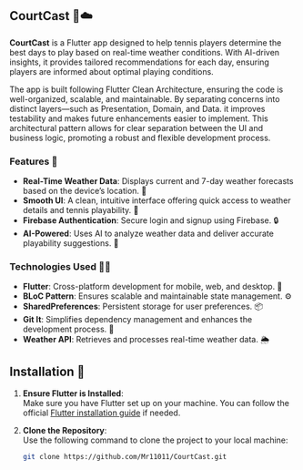 ## CourtCast 🎾☁️

**CourtCast** is a Flutter app designed to help tennis players determine the best days to play based on real-time weather conditions. With AI-driven insights, it provides tailored recommendations for each day, ensuring players are informed about optimal playing conditions.

The app is built following Flutter Clean Architecture, ensuring the code is well-organized, scalable, and maintainable. By separating concerns into distinct layers—such as Presentation, Domain, and Data. it improves testability and makes future enhancements easier to implement. This architectural pattern allows for clear separation between the UI and business logic, promoting a robust and flexible development process.



### Features 🌟
- **Real-Time Weather Data**: Displays current and 7-day weather forecasts based on the device’s location. 📱
- **Smooth UI**: A clean, intuitive interface offering quick access to weather details and tennis playability. 🎾
- **Firebase Authentication**: Secure login and signup using Firebase. 🔒
- **AI-Powered**: Uses AI to analyze weather data and deliver accurate playability suggestions. 🤖

### Technologies Used 🧑‍💻
- **Flutter**: Cross-platform development for mobile, web, and desktop. 📱
- **BLoC Pattern**: Ensures scalable and maintainable state management. ⚙️
- **SharedPreferences**: Persistent storage for user preferences. 📦
- **Git It**: Simplifies dependency management and enhances the development process. 🚀
- **Weather API**: Retrieves and processes real-time weather data. 🌦

## Installation 🚀

1. **Ensure Flutter is Installed**:  
   Make sure you have Flutter set up on your machine. You can follow the official [Flutter installation guide](https://flutter.dev/docs/get-started/install) if needed.

2. **Clone the Repository**:  
   Use the following command to clone the project to your local machine:
   ```bash
   git clone https://github.com/Mr11011/CourtCast.git


   
  
